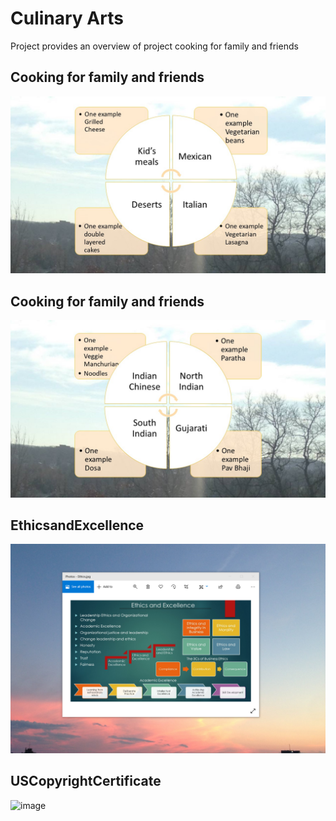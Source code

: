 # Culinary Arts

Project provides an overview of project cooking for family and friends

## Cooking for family and friends
![image](CulinaryArts.jpg)

## Cooking for family and friends
![image](CulinaryArtsII.jpg)

## EthicsandExcellence
![image](EthicsandExcellence.png)

## USCopyrightCertificate
![image](USCopyrightCertificate.pmg)

